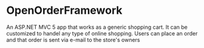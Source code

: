 OpenOrderFramework
==================

An ASP.NET MVC 5 app that works as a generic shopping cart. It can be customized to handel any type of online shopping. Users can place an order and that order is sent via e-mail to the store's owners
